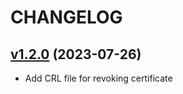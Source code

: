 # CHANGELOG

## [v1.2.0](https://github.com/NubeIO/rubix-assist/tree/v1.2.0) (2023-07-26)

- Add CRL file for revoking certificate